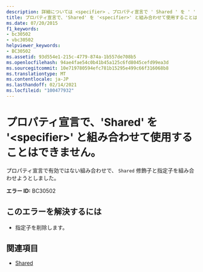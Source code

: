 ```yaml
---
description: 詳細については <specifier> 、プロパティ宣言で ' Shared ' を ' ' と組み合わせることはできません。
title: プロパティ宣言で、'Shared' を '<specifier>' と組み合わせて使用することはできません。
ms.date: 07/20/2015
f1_keywords:
- bc30502
- vbc30502
helpviewer_keywords:
- BC30502
ms.assetid: 93d554e1-215c-4779-874a-1b557de708b5
ms.openlocfilehash: 94ae4fae54c0b41b45a125c6fd8045cefd99ea3d
ms.sourcegitcommit: 10e719780594efc781b15295e499c66f316068b8
ms.translationtype: MT
ms.contentlocale: ja-JP
ms.lasthandoff: 02/14/2021
ms.locfileid: "100477932"
---
```

# <a name="shared-cannot-be-combined-with-specifier-on-a-property-declaration"></a>プロパティ宣言で、'Shared' を '\<specifier>' と組み合わせて使用することはできません。

プロパティ宣言で有効ではない組み合わせで、 `Shared` 修飾子と指定子を組み合わせようとしました。  
  
 **エラー ID:** BC30502  
  
## <a name="to-correct-this-error"></a>このエラーを解決するには  
  
- 指定子を削除します。  
  
## <a name="see-also"></a>関連項目

- [Shared](../language-reference/modifiers/shared.md)
